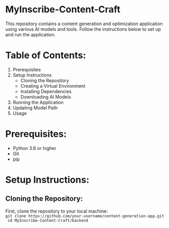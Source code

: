 # MyInscribe-Content-Craft

This repository contains a content generation and optimization application using various AI models and tools. Follow the instructions below to set up and run the application.

# Table of Contents:
1. Prerequisites
2. Setup Instructions
    - Cloning the Repository
    - Creating a Virtual Environment
    - Installing Dependencies
    - Downloading AI Models
3. Running the Application
4. Updating Model Path
5. Usage
# Prerequisites:
  - Python 3.8 or higher
  - Git
  - pip
# Setup Instructions:
## Cloning the Repository:
First, clone the repository to your local machine:<br/>
    ```
    git clone https://github.com/your-username/content-generation-app.git 
    ``` <br/>
     ``` 
    cd MyInscribe-Content-Craft/backend
    ```
    

